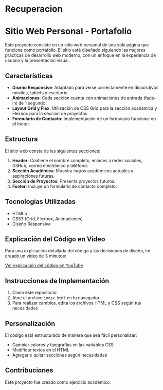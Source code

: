 # Recuperacion

# Sitio Web Personal - Portafolio

Este proyecto consiste en un sitio web personal de una sola página que funciona como portafolio. El sitio está diseñado siguiendo las mejores prácticas de desarrollo web moderno, con un enfoque en la experiencia de usuario y la presentación visual.

## Características

- **Diseño Responsive**: Adaptado para verse correctamente en dispositivos móviles, tablets y escritorio.
- **Animaciones**: Cada sección cuenta con animaciones de entrada (fade-in) de 1 segundo.
- **Layout Grid y Flex**: Utilización de CSS Grid para la sección académica y Flexbox para la sección de proyectos.
- **Formulario de Contacto**: Implementación de un formulario funcional en el footer.

## Estructura

El sitio web consta de las siguientes secciones:

1. **Header**: Contiene el nombre completo, enlaces a redes sociales, GitHub, correo electrónico y teléfono.
2. **Sección Académica**: Muestra logros académicos actuales y aspiraciones futuras.
3. **Sección de Proyectos**: Presenta proyectos futuros.
4. **Footer**: Incluye un formulario de contacto completo.

## Tecnologías Utilizadas

- HTML5
- CSS3 (Grid, Flexbox, Animaciones)
- Diseño Responsive

## Explicación del Código en Video

Para una explicación detallada del código y las decisiones de diseño, he creado un video de 3 minutos:

[Ver explicación del código en YouTube]([https://www.youtube.com/tu-enlace-aqui](https://youtu.be/XAYCfVTOPqo?feature=shared))

## Instrucciones de Implementación

1. Clona este repositorio
2. Abre el archivo `index.html` en tu navegador
3. Para realizar cambios, edita los archivos HTML y CSS según tus necesidades

## Personalización

El código está estructurado de manera que sea fácil personalizar:
- Cambiar colores y tipografías en las variables CSS
- Modificar textos en el HTML
- Agregar o quitar secciones según necesidades

## Contribuciones

Este proyecto fue creado como ejercicio académico. 
